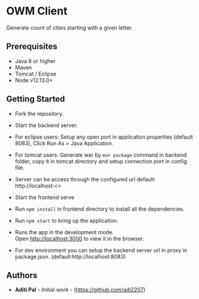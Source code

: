 # OWM Client

Generate count of cities starting with a given letter.

## Prerequisites

- Java 8 or higher
- Maven
- Tomcat / Eclipse
- Node v12.13.0+

## Getting Started

- Fork the repository.
- Start the backend server.
- For eclipse users: Setup any open port in application.properties (default 8083), Click Run As > Java Application.
- For tomcat users: Generate war by `mvn package` command in backend folder, copy it in tomcat directory and setup connection port in config file.
- Server can be access through the configured url default: http://localhost:*<<port>>*

- Start the frontend serve
- Run `npm install` in frontend directory to install all the dependencies.
- Run `npm start` to bring up the applicaiton.

- Runs the app in the development mode.<br />
Open [http://localhost:3000](http://localhost:3000) to view it in the browser.
- For dev environment you can setup the backend server url in proxy in package.json. (default:http://localhost:8083)

## Authors

* **Aditi Pal** - *Initial work* - (https://github.com/adi2207)
